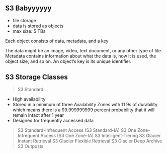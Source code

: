 ## S3 Babyyyyyy
- file storage
- data is stored as objects
- max size: 5 TBs

Each object consists of data, metadata, and a key

The data might be an image, video, text document, or any other type of file. Metadata contains information about what the data is, how it is used, the object size, and so on. An object’s key is its unique identifier.


## S3 Storage Classes
> S3 Standard
- High availability 
- Stored in a minimum of three Availability Zones with 11 9s of durability which means there is a 99.999999999 percent probability that it will remain intact after 1 year
- Designed for frequently accessed data

> S3 Standard-Infrequent Access (S3 Standard-IA)
> S3 One Zone-Infrequent Access (S3 One Zone-IA)
> S3 Intelligent-Tiering
> S3 Glacier Instant Retrieval
> S3 Glacier Flexible Retrieval
> S3 Glacier Deep Archive
> S3 Outposts